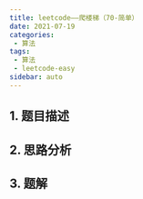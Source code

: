 ```yaml
---
title: leetcode——爬楼梯（70-简单）
date: 2021-07-19
categories:
 - 算法
tags:
 - 算法
 - leetcode-easy
sidebar: auto
--- 
```


## 1. 题目描述
## 2. 思路分析
## 3. 题解
